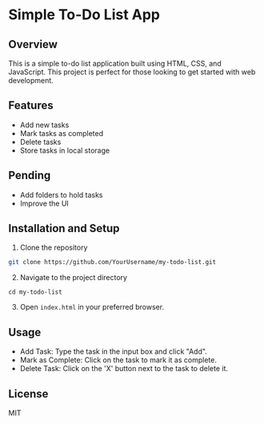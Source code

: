 # Simple To-Do List App

## Overview

This is a simple to-do list application built using HTML, CSS, and JavaScript. This project is perfect for those looking to get started with web development.


## Features

- Add new tasks
- Mark tasks as completed
- Delete tasks
- Store tasks in local storage

## Pending
- Add folders to hold tasks
- Improve the UI

## Installation and Setup

1. Clone the repository
```bash
git clone https://github.com/YourUsername/my-todo-list.git
```
2. Navigate to the project directory
```
cd my-todo-list
```
3. Open `index.html` in your preferred browser.

## Usage
- Add Task: Type the task in the input box and click "Add".
- Mark as Complete: Click on the task to mark it as complete.
- Delete Task: Click on the 'X' button next to the task to delete it.

## License
MIT